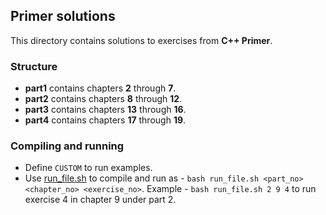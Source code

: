 ## Primer solutions

This directory contains solutions to exercises from **C++ Primer**.

### Structure
* **part1** contains chapters **2** through **7**.
* **part2** contains chapters **8** through **12**.
* **part3** contains chapters **13** through **16**.
* **part4** contains chapters **17** through **19**.

### Compiling and running
* Define `CUSTOM` to run examples.
* Use [run_file.sh](run_file.sh) to compile and run as - `bash run_file.sh <part_no> <chapter_no> <exercise_no>`. Example - `bash run_file.sh 2 9 4` to run exercise 4 in chapter 9 under part 2.